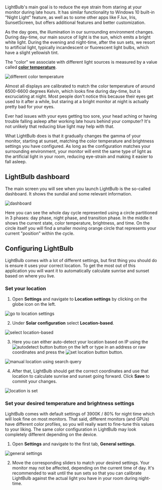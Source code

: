 LightBulb's main goal is to reduce the eye strain from staring at your monitor during late hours. It has similar functionality to Windows 10 built-in "Night Light" feature, as well as to some other apps like F.lux, Iris, SunsetScreen, but offers additional features and better customization.

As the day goes, the illumination in our surrounding environment changes. During day-time, our main source of light is the sun, which emits a bright white light. During the evening and night-time, after the sun sets, we resort to artificial light, typically incandescent or fluorescent light bulbs, which have a slight yellowish tint.

The "color" we associate with different light sources is measured by a value called [**color temperature**](https://en.wikipedia.org/wiki/Color_temperature).

![different color temperature](https://i.imgur.com/LeQm9iM.png)

Almost all displays are calibrated to match the color temperature of around 6500-6600 degrees Kelvin, which looks fine during day-time, but is excruciating at night. Most people don't notice this because their eyes get used to it after a while, but staring at a bright monitor at night is actually pretty bad for your eyes.

Ever had issues with your eyes getting too sore, your head aching or having trouble falling asleep after working late hours behind your computer? It's not unlikely that reducing blue light may help with that.

What LightBulb does is that it gradually changes the gamma of your monitor, starting at sunset, matching the color temperature and brightness settings you have configured. As long as the configuration matches your surrounding environment, your monitor will emit the same type of light as the artificial light in your room, reducing eye-strain and making it easier to fall asleep.

## LightBulb dashboard

The main screen you will see when you launch LightBulb is the so-called dashboard. It shows the sundial and some relevant information.

![dashboard](https://i.imgur.com/5AlA3zz.png)

Here you can see the whole day cycle represented using a circle partitioned in 3 phases: day phase, night phase, and transition phase. In the middle it shows the current state, color temperature, brightness, and time. On the circle itself you will find a smaller moving orange circle that represents your current "position" within the cycle.

## Configuring LightBulb

LightBulb comes with a lot of different settings, but first thing you should do is ensure it uses your correct location. To get the most out of this application you will want it to automatically calculate sunrise and sunset based on where you live.

### Set your location

1. Open **Settings** and navigate to **Location settings** by clicking on the globe icon on the left.

![go to location settings](https://i.imgur.com/q7rHaQd.png)

2. Under **Solar configuration** select **Location-based**.

![select location-based](https://i.imgur.com/HnirJXg.png)

3. Here you can either auto-detect your location based on IP using the ![autodetect button](https://i.imgur.com/tiMDJGA.png) button on the left or type in an address or raw coordinates and press the ![set location button](https://i.imgur.com/rPRJO6J.png) button.

![manual location using search query](https://i.imgur.com/rX298oZ.png)

4. After that, LightBulb should get the correct coordinates and use that location to calculate sunrise and sunset going forward. Click **Save** to commit your changes.

![location is set](https://i.imgur.com/JtoV2Bm.png)

### Set your desired temperature and brightness settings

LightBulb comes with default settings of 3900K / 80% for night time which will look fine on most monitors. That said, different monitors (and GPUs) have different color profiles, so you will really want to fine-tune this values to your liking. The same color configuration in LightBulb may look completely different depending on the device.

1. Open **Settings** and navigate to the first tab, **General settings**.

![general settings](https://i.imgur.com/sf0TrF4.png)

2. Move the corresponding sliders to match your desired settings. Your monitor may not be affected, depending on the current time of day. It's recommended to wait until the sun sets so that you can calibrate LightBulb against the actual light you have in your room during night-time.